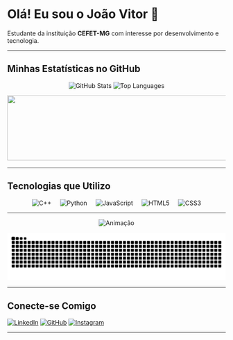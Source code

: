 # Olá! Eu sou o João Vitor 👋

Estudante da instituição **CEFET-MG** com interesse por desenvolvimento e tecnologia.

---

## Minhas Estatísticas no GitHub

<p align="center">
  <img src="https://github-readme-stats.vercel.app/api?username=joaovitor1-mg&hide_title=false&hide_rank=false&show_icons=true&include_all_commits=true&count_private=true&disable_animations=false&theme=dracula&locale=en&hide_border=true" height="150" width="400" alt="GitHub Stats" />
  <img src="https://github-readme-stats.vercel.app/api/top-langs?username=joaovitor1-mg&locale=en&hide_title=false&layout=compact&langs_count=6&theme=dracula&hide_border=true" height="150" width="400" alt="Top Languages" />
</p>

<p align="center">
  <img src="https://github-readme-streak-stats.herokuapp.com/?user=joaovitor1-mg &theme=tokyonight&hide_border=true" height="150" width="1000" />
</p>

---

## Tecnologias que Utilizo

<p align="center">
  <img src="https://cdn.jsdelivr.net/gh/devicons/devicon/icons/cplusplus/cplusplus-original.svg" height="40" alt="C++" />
  <img width="12" />
  <img src="https://cdn.jsdelivr.net/gh/devicons/devicon/icons/python/python-original.svg" height="40" alt="Python" />
  <img width="12" />
  <img src="https://cdn.jsdelivr.net/gh/devicons/devicon/icons/javascript/javascript-original.svg" height="40" alt="JavaScript" />
  <img width="12" />
  <img src="https://cdn.jsdelivr.net/gh/devicons/devicon/icons/html5/html5-original.svg" height="40" alt="HTML5" />
  <img width="12" />
  <img src="https://cdn.jsdelivr.net/gh/devicons/devicon/icons/css3/css3-original.svg" height="40" alt="CSS3" />
</p>

---

<p align="center">
  <img height="160" src="https://imgs.search.brave.com/ExMtkRC0nlc_3CrJ7V0Po22TxB6hJiEZ9OrMYAzymT8/rs:fit:860:0:0:0/g:ce/aHR0cHM6Ly9naWZk/Yi5jb20vaW1hZ2Vz/L2hpZ2gvaWNoaWdv/LWt1cm9zYWtpLXNo/aW5pZ2FtaS1hbmdy/eS1ibGVhY2gtYW5p/bWUteWhnb2NjMHdi/OWxuaHdhZS5naWY.gif" alt="Animação" />
</p>

<p align="center">
  <picture>
    <source media="(prefers-color-scheme: dark )" srcset="https://raw.githubusercontent.com/joaovitor1-mg/joaovitor1-mg/output/github-snake-dark.svg" />
    <source media="(prefers-color-scheme: light )" srcset="https://raw.githubusercontent.com/joaovitor1-mg/joaovitor1-mg/output/github-snake.svg" />
    <img alt="Snake animation" src="https://raw.githubusercontent.com/joaovitor1-mg/joaovitor1-mg/output/github-snake.svg" />
  </picture>
</p>

---

## Conecte-se Comigo

[![LinkedIn](https://img.shields.io/badge/LinkedIn-0077B5?style=for-the-badge&logo=linkedin&logoColor=white)](https://www.linkedin.com/in/jo%C3%A3o-vitor-martinelli-gomes-7953b637a)
[![GitHub](https://img.shields.io/badge/GitHub-100000?style=for-the-badge&logo=github&logoColor=white)](https://github.com/joaovitor1-mg)
[![Instagram](https://img.shields.io/badge/Instagram-E4405F?style=for-the-badge&logo=instagram&logoColor=white)](https://www.instagram.com/joaomartineelli/)

---
